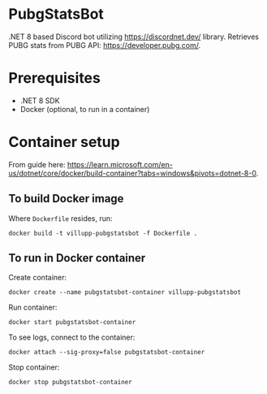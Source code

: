 # PubgStatsBot

.NET 8 based Discord bot utilizing https://discordnet.dev/ library. Retrieves PUBG stats from PUBG API: https://developer.pubg.com/.

# Prerequisites

- .NET 8 SDK
- Docker (optional, to run in a container)

# Container setup

From guide here: https://learn.microsoft.com/en-us/dotnet/core/docker/build-container?tabs=windows&pivots=dotnet-8-0.

## To build Docker image

Where `Dockerfile` resides, run:

`docker build -t villupp-pubgstatsbot -f Dockerfile .`

## To run in Docker container

Create container:

`docker create --name pubgstatsbot-container villupp-pubgstatsbot`

Run container:

`docker start pubgstatsbot-container`

To see logs, connect to the container:

`docker attach --sig-proxy=false pubgstatsbot-container`

Stop container:

`docker stop pubgstatsbot-container`
